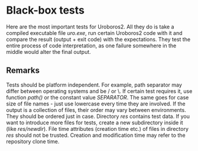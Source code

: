 # Black-box tests

Here are the most important tests for Uroboros2.
All they do is take a compiled executable file *uro.exe*, run certain Uroboros2 code with it and compare the result (output + exit code) with the expectations.
They test the entire process of code interpretation, as one failure somewhere in the middle would alter the final output.

## Remarks

Tests should be platform independent. For example, path separator may differ between operating systems and be / or \\.
If certain test requires it, use function *path()* or the constant value *SEPARATOR*.
The same goes for case size of file names - just use lowercase every time they are involved.
If the output is a collection of files, their order may vary between environments.
They should be ordered just in case.
Directory *res* contains test data.
If you want to introduce more files for tests, create a new subdirectory inside it (like *res/newdir*).
File time attributes (creation time etc.) of files in directory *res* should not be trusted.
Creation and modification time may refer to the repository clone time.

